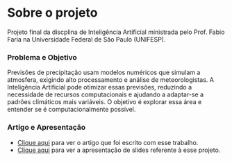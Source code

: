 # Sobre o projeto

Projeto final da discplina de Inteligência Artificial ministrada pelo Prof. Fabio Faria na Universidade Federal de São Paulo (UNIFESP).

### Problema e Objetivo

Previsões de precipitação usam modelos numéricos que simulam a atmosfera, exigindo alto processamento e análise de meteorologistas. A Inteligência Artificial pode otimizar essas previsões, reduzindo a necessidade de recursos computacionais e ajudando a adaptar-se a padrões climáticos mais variáveis. O objetivo é explorar essa área e entender se é computacionalmente possível.


### Artigo e Apresentação

* [Clique aqui](https://github.com/liviacanuto/Projeto-Final-IA/blob/main/Relat%C3%B3rioFinal_IA1s2024_GabriellyVLSena_164912_LiviaBACFdePaula_164921_ICT_UNIFESP.pdf) para ver o artigo que foi escrito com esse trabalho.
* [Clique aqui](https://www.canva.com/design/DAGPoruAFYs/f4RhEkNdQnBBPQ6gjyewgA/view?utm_content=DAGPoruAFYs&utm_campaign=designshare&utm_medium=link&utm_source=editor) para ver a apresentação de slides referente à esse projeto.
